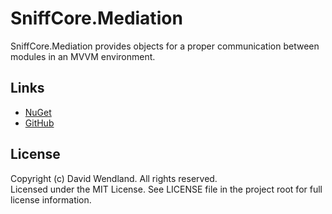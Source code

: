 SniffCore.Mediation
===

SniffCore.Mediation provides objects for a proper communication between modules in an MVVM environment.

## Links
* [NuGet](https://www.nuget.org/packages/SniffCore.Mediation)
* [GitHub](https://github.com/devicenator/SniffCore.Mediation)

## License
Copyright (c) David Wendland. All rights reserved.  
Licensed under the MIT License. See LICENSE file in the project root for full license information.
